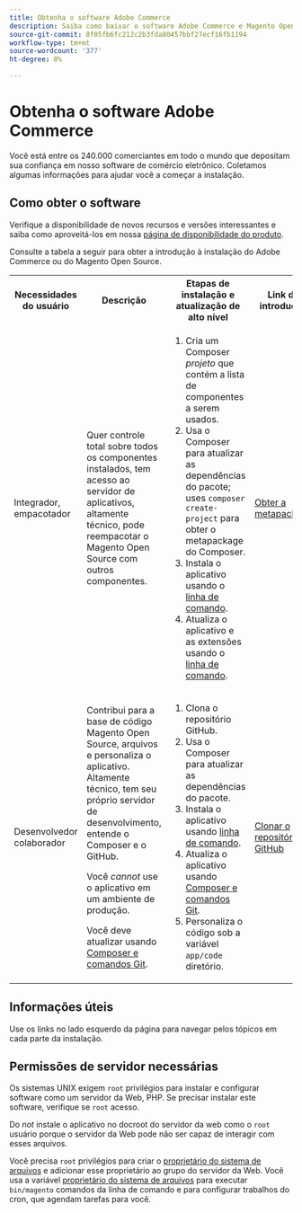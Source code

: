 ```yaml
---
title: Obtenha o software Adobe Commerce
description: Saiba como baixar o software Adobe Commerce e Magento Open Source.
source-git-commit: 8f05fb6fc212c2b3fda80457bbf27ecf16fb1194
workflow-type: tm+mt
source-wordcount: '377'
ht-degree: 0%

---
```



# Obtenha o software Adobe Commerce

Você está entre os 240.000 comerciantes em todo o mundo que depositam sua confiança em nosso software de comércio eletrônico. Coletamos algumas informações para ajudar você a começar a instalação.

## Como obter o software

Verifique a disponibilidade de novos recursos e versões interessantes e saiba como aproveitá-los em nossa [página de disponibilidade do produto](https://devdocs.magento.com/release/availability.html).

Consulte a tabela a seguir para obter a introdução à instalação do Adobe Commerce ou do Magento Open Source.

<table>
    <tbody>
        <tr>
            <th>Necessidades do usuário</th>
            <th>Descrição</th>
            <th>Etapas de instalação e atualização de alto nível</th>
            <th>Link de introdução</th>
        </tr>
    <tr>
        <td><p>Integrador, empacotador</p></td>
        <td><p>Quer controle total sobre todos os componentes instalados, tem acesso ao servidor de aplicativos, altamente técnico, pode reempacotar o Magento Open Source com outros componentes.</p>
        </td>
        <td><ol><li>Cria um Composer <em>projeto</em> que contém a lista de componentes a serem usados.</li>
            <li>Usa o Composer para atualizar as dependências do pacote; uses <code>composer create-project</code> para obter o metapackage do Composer.</li>
            <li>Instala o aplicativo usando o <a href="../advanced.md">linha de comando</a>.</li>
        <li>Atualiza o aplicativo e as extensões usando o  <a href="../../upgrade/implementation/perform-upgrade.md">linha de comando</a>.</li></ol></td>
        <td><p><a href="../composer.md">Obter a metapackage</a></p></td>
    </tr>
    <tr>
        <td><p>Desenvolvedor colaborador</p></td>
        <td><p>Contribui para a base de código Magento Open Source, arquivos e personaliza o aplicativo. Altamente técnico, tem seu próprio servidor de desenvolvimento, entende o Composer e o GitHub.</p>
            <p>Você <em>cannot</em> use o aplicativo em um ambiente de produção.</p>
      <p>Você deve atualizar usando <a href="../../upgrade/developer/git-installs.md">Composer e comandos Git</a>.</p></td>
        <td><ol><li>Clona o repositório GitHub.</li>
            <li>Usa o Composer para atualizar as dependências do pacote.</li>
            <li>Instala o aplicativo usando <a href="../advanced.md">linha de comando</a>.</li>
            <li>Atualiza o aplicativo usando <a href="../../upgrade/developer/git-installs.md">Composer e comandos Git</a>.</li>
            <li>Personaliza o código sob a variável <code>app/code</code> diretório.</li></ol></td>
        <td><p><a href="https://developer.adobe.com/commerce/contributor/guides/install/clone-repository/">Clonar o repositório GitHub</a></p></td>
    </tr>
    </tbody>
</table>

## Informações úteis

Use os links no lado esquerdo da página para navegar pelos tópicos em cada parte da instalação.

## Permissões de servidor necessárias

Os sistemas UNIX exigem `root` privilégios para instalar e configurar software como um servidor da Web, PHP. Se precisar instalar este software, verifique se `root` acesso.

Do *not* instale o aplicativo no docroot do servidor da web como o `root` usuário porque o servidor da Web pode não ser capaz de interagir com esses arquivos.

Você precisa `root` privilégios para criar o [proprietário do sistema de arquivos](file-system/overview.md) e adicionar esse proprietário ao grupo do servidor da Web. Você usa a variável [proprietário do sistema de arquivos](https://glossary.magento.com/magento-file-system-owner) para executar `bin/magento` comandos da linha de comando e para configurar trabalhos do cron, que agendam tarefas para você.
